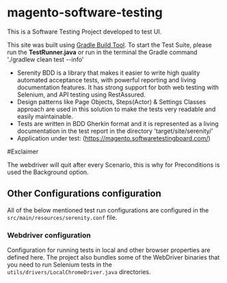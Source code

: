 # magento-software-testing

This is a Software Testing Project developed to test UI. 

This site was built using [Gradle Build Tool](https://gradle.org/).
To start the Test Suite, please run the **TestRunner.java** or run in the terminal the Gradle command './gradlew clean test --info'

- Serenity BDD is a library that makes it easier to write high quality automated acceptance tests, with powerful reporting and living documentation features. It has strong support for both web testing with Selenium, and API testing using RestAssured. 
- Design patterns like Page Objects, Steps(Actor) & Settings Classes approach are used in this solution to make the tests very readable and easily maintainable.
- Tests are written in BDD Gherkin format and it is represented as a living documentation in the test report in the directory 'target/site/serenity/'
- Application under test: (https://magento.softwaretestingboard.com/)

#Exclaimer 

The webdriver will quit after every Scenario, this is why for Preconditions is used the Background option. 

## Other Configurations configuration

All of the below mentioned test run configurations are configured in the `src/main/resources/serenity.conf` file.

### Webdriver configuration 
Configuration for running tests in local and other browser properties are defined here.
The project also bundles some of the WebDriver binaries that you need to run Selenium tests in the `utils/drivers/LocalChromeDriver.java` directories.  

